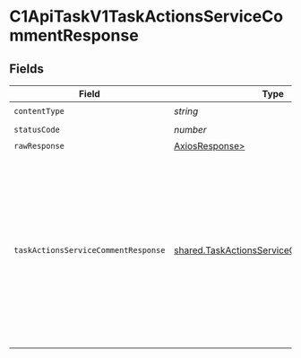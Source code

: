 # C1ApiTaskV1TaskActionsServiceCommentResponse


## Fields

| Field                                                                                                                                                  | Type                                                                                                                                                   | Required                                                                                                                                               | Description                                                                                                                                            |
| ------------------------------------------------------------------------------------------------------------------------------------------------------ | ------------------------------------------------------------------------------------------------------------------------------------------------------ | ------------------------------------------------------------------------------------------------------------------------------------------------------ | ------------------------------------------------------------------------------------------------------------------------------------------------------ |
| `contentType`                                                                                                                                          | *string*                                                                                                                                               | :heavy_check_mark:                                                                                                                                     | N/A                                                                                                                                                    |
| `statusCode`                                                                                                                                           | *number*                                                                                                                                               | :heavy_check_mark:                                                                                                                                     | N/A                                                                                                                                                    |
| `rawResponse`                                                                                                                                          | [AxiosResponse>](https://axios-http.com/docs/res_schema)                                                                                               | :heavy_minus_sign:                                                                                                                                     | N/A                                                                                                                                                    |
| `taskActionsServiceCommentResponse`                                                                                                                    | [shared.TaskActionsServiceCommentResponse](../../models/shared/taskactionsservicecommentresponse.md)                                                   | :heavy_minus_sign:                                                                                                                                     | Task actions service comment response returns the task view inluding the expanded array of items that are indicated by the expand mask on the request. |